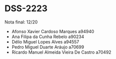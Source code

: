# DSS-2223
Nota final: 12/20 <br>

- Afonso Xavier Cardoso Marques a94940
- Ana Filipa da Cunha Rebelo a90234
- Délio Miguel Lopes Alves a94557
- Pedro Miguel Duarte Aráujo a70699
- Ricardo Manuel Almeida Vieira De Castro a70492
